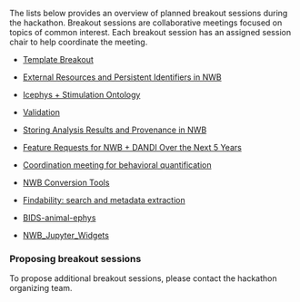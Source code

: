 The lists below provides an overview of planned breakout sessions during the hackathon. Breakout sessions are collaborative meetings
focused on topics of common interest. Each breakout session has an assigned session chair to help coordinate the meeting.

* [Template Breakout](projects/template_breakout)

* [External Resources and Persistent Identifiers in NWB](projects/uri_breakout)
* [Icephys + Stimulation Ontology](projects/icephys_breakout)
* [Validation](projects/validation_breakout)
* [Storing Analysis Results and Provenance in NWB](projects/analysis_results_breakout)
* [Feature Requests for NWB + DANDI Over the Next 5 Years](projects/feature_requests_breakout)
* [Coordination meeting for behavioral quantification](projects/behavioral_quantification_breakout)
* [NWB Conversion Tools](projects/nwb_conversion_tools)
* [Findability: search and metadata extraction](projects/findability_breakout)
* [BIDS-animal-ephys](projects/BIDS-animal-ephys_breakout)
* [NWB_Jupyter_Widgets](/projects/nwb_jupyter_widgets_breakout)


### Proposing breakout sessions

To propose additional breakout sessions, please contact the hackathon organizing team.

